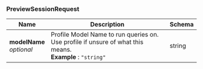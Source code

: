 
<a name="previewsessionrequest"></a>
### PreviewSessionRequest

|Name|Description|Schema|
|---|---|---|
|**modelName**  <br>*optional*|Profile Model Name to run queries on. Use profile if unsure of what this means.  <br>**Example** : `"string"`|string|



